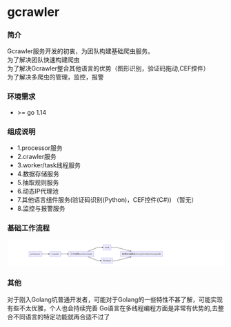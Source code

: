 # gcrawler

### 简介
  Gcrawler服务开发的初衷，为团队构建基础爬虫服务。<br>
  为了解决团队快速构建爬虫<br>
  为了解决Gcrawler整合其他语言的优势（图形识别，验证码拖动,CEF控件）<br>
  为了解决多爬虫的管理，监控，报警 <br>

### 环境需求
* \>= go 1.14

### 组成说明
 * 1.processor服务
 * 2.crawler服务
 * 3.worker/task线程服务   
 * 4.数据存储服务
 * 5.抽取规则服务
 * 6.动态IP代理池
 * 7.其他语言组件服务(验证码识别(Python)，CEF控件(C#)) （暂无）
 * 8.监控与报警服务 


### 基础工作流程
![example-0](https://github.com/MengyangRen/gcrawler/blob/main/doc/example-0.png)

### 其他
 对于刚入Golang坑普通开发者，可能对于Golang的一些特性不甚了解，可能实现有些不太优雅，个人也会持续完善
 Go语言在多线程编程方面是非常有优势的,去整合不同语言的特定功能就再合适不过了

 